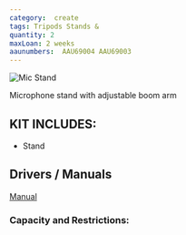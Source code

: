```yaml
---
category:  create
tags: Tripods Stands &
quantity: 2
maxLoan: 2 weeks
aaunumbers:  AAU69004 AAU69003
---
```

![Mic Stand](https://media.sweetwater.com/m/products/image/2a336a3adddatupjh7i8qqCqSJXaQ1cEbLny5WQl.jpg)

Microphone stand with adjustable boom arm
## KIT INCLUDES:
-  Stand

## Drivers / Manuals
[Manual](https://www.k-m.de/en/products/100-26-010-55)



### Capacity and Restrictions:
